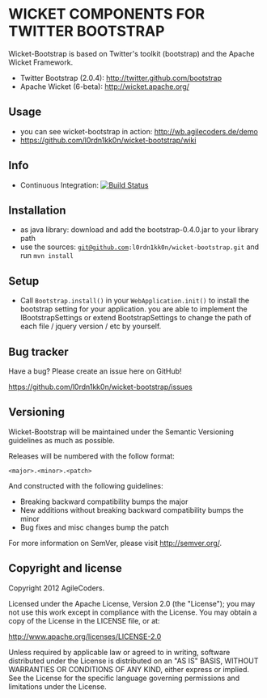 WICKET COMPONENTS FOR TWITTER BOOTSTRAP
=======================================

Wicket-Bootstrap is based on Twitter's toolkit (bootstrap) and the Apache Wicket Framework.

* Twitter Bootstrap (2.0.4): http://twitter.github.com/bootstrap
* Apache Wicket (6-beta): http://wicket.apache.org/

Usage
-----

* you can see wicket-bootstrap in action: http://wb.agilecoders.de/demo
* https://github.com/l0rdn1kk0n/wicket-bootstrap/wiki

Info
----

* Continuous Integration: [![Build Status](https://buildhive.cloudbees.com/job/l0rdn1kk0n/job/wicket-bootstrap/badge/icon)](https://buildhive.cloudbees.com/job/l0rdn1kk0n/job/wicket-bootstrap/)

Installation
------------

* as java library:
  download and add the bootstrap-0.4.0.jar to your library path
* use the sources: <code>git@github.com:l0rdn1kk0n/wicket-bootstrap.git</code> and run `mvn install`

Setup
-----

+ Call `Bootstrap.install()` in your `WebApplication.init()` to install the bootstrap setting for your application.
  you are able to implement the IBootstrapSettings or extend BootstrapSettings to change the path of each file / jquery version / etc by yourself.


Bug tracker
-----------

Have a bug? Please create an issue here on GitHub!

https://github.com/l0rdn1kk0n/wicket-bootstrap/issues


Versioning
----------

Wicket-Bootstrap will be maintained under the Semantic Versioning guidelines as much as possible.

Releases will be numbered with the follow format:

`<major>.<minor>.<patch>`

And constructed with the following guidelines:

* Breaking backward compatibility bumps the major
* New additions without breaking backward compatibility bumps the minor
* Bug fixes and misc changes bump the patch

For more information on SemVer, please visit http://semver.org/.


Copyright and license
---------------------

Copyright 2012 AgileCoders.

Licensed under the Apache License, Version 2.0 (the "License");
you may not use this work except in compliance with the License.
You may obtain a copy of the License in the LICENSE file, or at:

   http://www.apache.org/licenses/LICENSE-2.0

Unless required by applicable law or agreed to in writing, software
distributed under the License is distributed on an "AS IS" BASIS,
WITHOUT WARRANTIES OR CONDITIONS OF ANY KIND, either express or implied.
See the License for the specific language governing permissions and
limitations under the License.